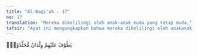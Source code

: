 ```yaml
---
title: "Al-Waqi'ah - 17"
no: 17
translation: "Mereka dikelilingi oleh anak-anak muda yang tetap muda,"
tafsir: "Ayat ini mengungkapkan bahwa mereka dikelilingi oleh anakanak muda yang tetap muda serta menyenangkan bila dipandang. Mereka ini bertindak selaku pelayan yang melayani penghunipenghuni surga di waktu makan, minum, dan lain-lainnya."
---
```


يَطُوْفُ عَلَيْهِمْ وِلْدَانٌ مُّخَلَّدُوْنَۙ  
